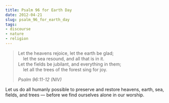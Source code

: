 ```yaml
---
title: Psalm 96 for Earth Day
date: 2012-04-21
slug: psalm_96_for_earth_day
tags:
- discourse
- nature
- religion
---
```


> Let the heavens rejoice, let the earth be glad;<br>
> &nbsp;&nbsp;&nbsp;&nbsp;let the sea resound, and all that is in it.<br>
> Let the fields be jubilant, and everything in them;<br>
> &nbsp;&nbsp;&nbsp;&nbsp;let all the trees of the forest sing for joy.
>
> _Psalm 96:11-12 (NIV)_

Let us do all humanly possible to preserve and restore heavens, earth, sea,
fields, and trees &mdash; before we find ourselves alone in our worship.
